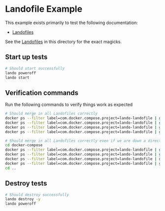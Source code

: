 # Landofile Example

This example exists primarily to test the following documentation:

* [Landofiles](https://docs.lando.dev/config/lando.html)

See the [Landofiles](https://docs.lando.dev/config/lando.html) in this directory for the exact magicks.

## Start up tests

```bash
# Should start successfully
lando poweroff
lando start
```

## Verification commands

Run the following commands to verify things work as expected

```bash
# Should merge in all Landofiles correctly
docker ps --filter label=com.docker.compose.project=lando-landofile | grep lando-landofile-log-1
docker ps --filter label=com.docker.compose.project=lando-landofile | grep lando-landofile-web-1
docker ps --filter label=com.docker.compose.project=lando-landofile | grep lando-landofile-web2-1
docker ps --filter label=com.docker.compose.project=lando-landofile | grep lando-landofile-web3-1

# Should merge in all Landofiles correctly even if we are down a directory
cd docker-compose
docker ps --filter label=com.docker.compose.project=lando-landofile | grep lando-landofile-log-1
docker ps --filter label=com.docker.compose.project=lando-landofile | grep lando-landofile-web-1
docker ps --filter label=com.docker.compose.project=lando-landofile | grep lando-landofile-web2-1
docker ps --filter label=com.docker.compose.project=lando-landofile | grep lando-landofile-web3-1
cd ..
```

## Destroy tests

```bash
# Should destroy successfully
lando destroy -y
lando poweroff
```
